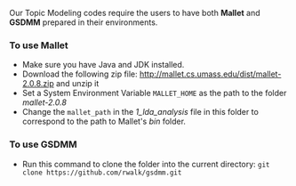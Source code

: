 Our Topic Modeling codes require the users to have both **Mallet** and **GSDMM** prepared in their environments. 
### To use Mallet
*  Make sure you have Java and JDK installed.
*  Download the following zip file: http://mallet.cs.umass.edu/dist/mallet-2.0.8.zip and unzip it
*  Set a System Environment Variable `MALLET_HOME` as the path to the folder _mallet-2.0.8_
*  Change the `mallet_path` in the _1_lda_analysis_ file in this folder to correspond to the path to Mallet's _bin_ folder.

### To use GSDMM 
* Run this command to clone the folder into the current directory: `git clone https://github.com/rwalk/gsdmm.git`
